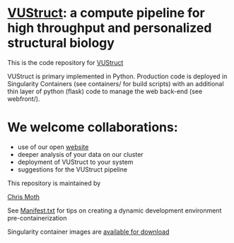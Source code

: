 # [VUStruct](https://pubmed.ncbi.nlm.nih.gov/39149406/): a compute pipeline for high throughput and personalized structural biology

This is the code repository for [VUStruct](https://meilerlab.org/VUStruct)

VUStruct is primary implemented in Python.  Production code is deployed in Singularity Containers (see containers/ for build scripts) with
an additional thin layer of python (flask) code to manage the web back-end  (see webfront/).

# We welcome collaborations:

- use of our open [website](https://meilerlab.org/VUStruct)
- deeper analysis of your data on our cluster
- deployment of VUStruct to your system
- suggestions for the VUStruct pipeline

This repository is maintained by

[Chris Moth](https://meilerlab.org/user/mothc/)


See [Manifest.txt](./Manifest.txt) for tips on creating a dynamic development environment pre-containerization

Singularity container images are [available for download](https://www.meilerlab.org/VUStruct/containers)
